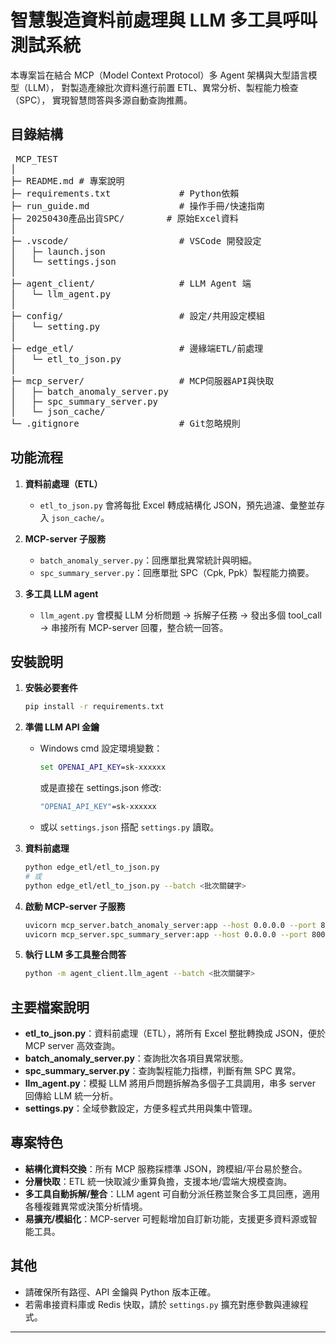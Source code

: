 # 智慧製造資料前處理與 LLM 多工具呼叫測試系統

本專案旨在結合 MCP（Model Context Protocol）多 Agent 架構與大型語言模型（LLM），
對製造產線批次資料進行前置 ETL、異常分析、製程能力檢查（SPC），
實現智慧問答與多源自動查詢推薦。

## 目錄結構
<pre> MCP_TEST 
│ 
├─ README.md # 專案說明 
├─ requirements.txt             # Python依賴 
├─ run_guide.md                 # 操作手冊/快速指南 
├─ 20250430產品出貨SPC/　　　   # 原始Excel資料 
│ 
├─ .vscode/                     # VSCode 開發設定 
│   ├─ launch.json 
│   └─ settings.json 
│ 
├─ agent_client/                # LLM Agent 端 
│   └─ llm_agent.py 
│  
├─ config/                      # 設定/共用設定模組 
│   └─ setting.py 
│ 
├─ edge_etl/                    # 邊緣端ETL/前處理 
│   └─ etl_to_json.py 
│ 
├─ mcp_server/                  # MCP伺服器API與快取 
│   ├─ batch_anomaly_server.py 
│   ├─ spc_summary_server.py 
│   └─ json_cache/ 
└─ .gitignore                   # Git忽略規則 
</pre>

## 功能流程

1. **資料前處理（ETL）**
   - `etl_to_json.py` 會將每批 Excel 轉成結構化 JSON，預先過濾、彙整並存入 `json_cache/`。

2. **MCP-server 子服務**
   - `batch_anomaly_server.py`：回應單批異常統計與明細。
   - `spc_summary_server.py`：回應單批 SPC（Cpk, Ppk）製程能力摘要。

3. **多工具 LLM agent**
   - `llm_agent.py` 會模擬 LLM 分析問題 → 拆解子任務 → 發出多個 tool_call → 串接所有 MCP-server 回覆，整合統一回答。

## 安裝說明

1. **安裝必要套件**

    ```bash
    pip install -r requirements.txt
    ```

2. **準備 LLM API 金鑰**

    - Windows cmd 設定環境變數：
      ```cmd
      set OPENAI_API_KEY=sk-xxxxxx
      ```
      或是直接在 settings.json 修改:
      ```bash
      "OPENAI_API_KEY"=sk-xxxxxx
      ```

    - 或以 `settings.json` 搭配 `settings.py` 讀取。

3. **資料前處理**
    ```bash
    python edge_etl/etl_to_json.py 
    # 或
    python edge_etl/etl_to_json.py --batch <批次關鍵字>
    ```

4. **啟動 MCP-server 子服務**
    ```bash
    uvicorn mcp_server.batch_anomaly_server:app --host 0.0.0.0 --port 8001
    uvicorn mcp_server.spc_summary_server:app --host 0.0.0.0 --port 8002

    ```

5. **執行 LLM 多工具整合問答**
    ```bash
    python -m agent_client.llm_agent --batch <批次關鍵字>
    ```

## 主要檔案說明

- **etl_to_json.py**：資料前處理（ETL），將所有 Excel 整批轉換成 JSON，便於 MCP server 高效查詢。
- **batch_anomaly_server.py**：查詢批次各項目異常狀態。
- **spc_summary_server.py**：查詢製程能力指標，判斷有無 SPC 異常。
- **llm_agent.py**：模擬 LLM 將用戶問題拆解為多個子工具調用，串多 server 回傳給 LLM 統一分析。
- **settings.py**：全域參數設定，方便多程式共用與集中管理。

## 專案特色

- **結構化資料交換**：所有 MCP 服務採標準 JSON，跨模組/平台易於整合。
- **分層快取**：ETL 統一快取減少重算負擔，支援本地/雲端大規模查詢。
- **多工具自動拆解/整合**：LLM agent 可自動分派任務並聚合多工具回應，適用各種複雜異常或決策分析情境。
- **易擴充/模組化**：MCP-server 可輕鬆增加自訂新功能，支援更多資料源或智能工具。

## 其他

- 請確保所有路徑、API 金鑰與 Python 版本正確。
- 若需串接資料庫或 Redis 快取，請於 `settings.py` 擴充對應參數與連線程式。

---